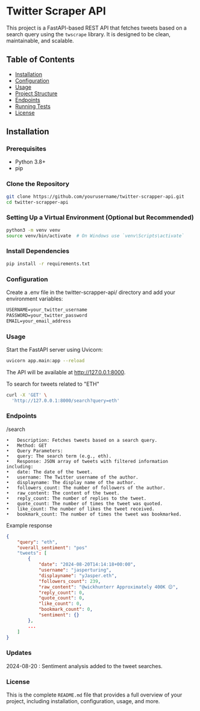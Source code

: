 # Twitter Scraper API

This project is a FastAPI-based REST API that fetches tweets based on a search query using the `twscrape` library. It is designed to be clean, maintainable, and scalable.

## Table of Contents

- [Installation](#installation)
- [Configuration](#configuration)
- [Usage](#usage)
- [Project Structure](#project-structure)
- [Endpoints](#endpoints)
- [Running Tests](#running-tests)
- [License](#license)

## Installation

### Prerequisites

- Python 3.8+
- pip

### Clone the Repository

```bash
git clone https://github.com/yourusername/twitter-scrapper-api.git
cd twitter-scrapper-api
```

### Setting Up a Virtual Environment (Optional but Recommended)

```bash
python3 -m venv venv
source venv/bin/activate  # On Windows use `venv\Scripts\activate`
```

### Install Dependencies

```bash
pip install -r requirements.txt
```

### Configuration

Create a .env file in the twitter-scrapper-api/ directory and add your environment variables:

```txt
USERNAME=your_twitter_username
PASSWORD=your_twitter_password
EMAIL=your_email_address
```

### Usage

Start the FastAPI server using Uvicorn:

```bash
uvicorn app.main:app --reload
```

The API will be available at http://127.0.0.1:8000.

To search for tweets related to "ETH"

```bash
curl -X 'GET' \
  'http://127.0.0.1:8000/search?query=eth'
```

### Endpoints

/search

	•	Description: Fetches tweets based on a search query.
	•	Method: GET
	•	Query Parameters:
	•	query: The search term (e.g., eth).
	•	Response: JSON array of tweets with filtered information including:
	•	date: The date of the tweet.
	•	username: The Twitter username of the author.
	•	displayname: The display name of the author.
	•	followers_count: The number of followers of the author.
	•	raw_content: The content of the tweet.
	•	reply_count: The number of replies to the tweet.
	•	quote_count: The number of times the tweet was quoted.
	•	like_count: The number of likes the tweet received.
	•	bookmark_count: The number of times the tweet was bookmarked.

Example response
```json
{
    "query": "eth",
    "overall_sentiment": "pos"
    "tweets": [
        {
            "date": "2024-08-20T14:14:18+00:00",
            "username": "jasperturing",
            "displayname": "yJasper.eth",
            "followers_count": 239,
            "raw_content": "@wickhunterr Approximately 400K 😌",
            "reply_count": 0,
            "quote_count": 0,
            "like_count": 0,
            "bookmark_count": 0,
            "sentiment": {}
        },
        ...
    ]
}
```

### Updates

2024-08-20 : Sentiment analysis added to the tweet searches.

### License

This is the complete `README.md` file that provides a full overview of your project, including installation, configuration, usage, and more.
